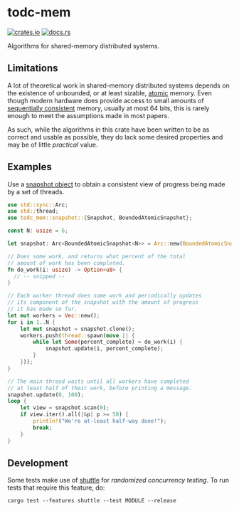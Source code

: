 # todc-mem

[![crates.io](https://img.shields.io/crates/v/todc-mem)](https://crates.io/crates/todc-mem/)
[![docs.rs](https://img.shields.io/docsrs/todc-mem)](https://docs.rs/todc-mem/0.1.0/todc_mem/)


Algorithms for shared-memory distributed systems.

## Limitations

A lot of theoretical work in shared-memory distributed systems depends on the 
existence of unbounded, or at least sizable, 
[atomic](https://en.wikipedia.org/wiki/Atomic_semantics) memory. Even though
modern hardware does provide access to small amounts of 
[sequentially consistent](https://en.wikipedia.org/wiki/Sequential_consistency)
memory, usually at most 64 bits, this is rarely enough to meet the assumptions 
made in most papers. 

As such, while the algorithms in this crate have been written to be as correct
and usable as possible, they do lack some desired properties and may be of
little _practical_ value. 

## Examples

Use a [snapshot object](https://en.wikipedia.org/wiki/Shared_snapshot_objects) to 
obtain a consistent view of progress being made by a set of threads.

```rs
use std::sync::Arc;
use std::thread;
use todc_mem::snapshot::{Snapshot, BoundedAtomicSnapshot};

const N: usize = 6;

let snapshot: Arc<BoundedAtomicSnapshot<N>> = Arc::new(BoundedAtomicSnapshot::new());

// Does some work, and returns what percent of the total
// amount of work has been completed.
fn do_work(i: usize) -> Option<u8> {
  // -- snipped --
}

// Each worker thread does some work and periodically updates
// its component of the snapshot with the amount of progress
// it has made so far.
let mut workers = Vec::new();
for i in 1..N {
    let mut snapshot = snapshot.clone();
    workers.push(thread::spawn(move || {
        while let Some(percent_complete) = do_work(i) {
            snapshot.update(i, percent_complete);
        }        
    }));
}

// The main thread waits until all workers have completed
// at least half of their work, before printing a message.
snapshot.update(0, 100);
loop {
    let view = snapshot.scan(0);
    if view.iter().all(|&p| p >= 50) {
        println!("We're at-least half-way done!");
        break;
    }
}
```

## Development

Some tests make use of [shuttle](https://github.com/awslabs/shuttle) for 
_randomized concurrency testing_. To run tests that require this feature, do:
```
cargo test --features shuttle --test MODULE --release
```
